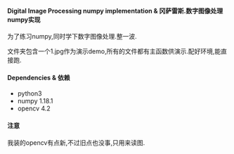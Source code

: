
#### Digital Image Processing numpy implementation & 冈萨雷斯.数字图像处理numpy实现

为了练习numpy,同时学下数字图像处理.整一波.

文件夹包含一个1.jpg作为演示demo,所有的文件都有主函数供演示.配好环境,能直接跑.

#### Dependencies & 依赖

+ python3
+ numpy 1.18.1
+ opencv 4.2

#### 注意

我装的opencv有点新,不过旧点也没事,只用来读图.
